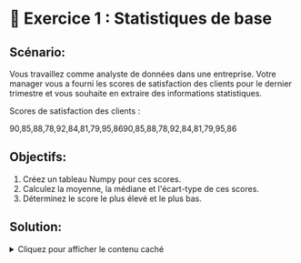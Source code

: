 # 📝 Exercice 1 : Statistiques de base
## Scénario:

Vous travaillez comme analyste de données dans une entreprise. Votre manager vous a fourni les scores de satisfaction des clients pour le dernier trimestre et vous souhaite en extraire des informations statistiques.

Scores de satisfaction des clients :

90,85,88,78,92,84,81,79,95,8690,85,88,78,92,84,81,79,95,86

## Objectifs:

1. Créez un tableau Numpy pour ces scores.
2. Calculez la moyenne, la médiane et l'écart-type de ces scores.
3. Déterminez le score le plus élevé et le plus bas.

## Solution:
<details>
  <summary>Cliquez pour afficher le contenu caché</summary>

  ```python
    import numpy as np

    # 1. Créer un tableau Numpy
    scores = np.array([90, 85, 88, 78, 92, 84, 81, 79, 95, 86])
    
    # 2. Moyenne, médiane et écart-type
    moyenne = np.mean(scores)
    mediane = np.median(scores)
    ecart_type = np.std(scores)
    
    print(f"Moyenne : {moyenne}")
    print(f"Médiane : {mediane}")
    print(f"Ecart-type : {ecart_type:.2f}")
    
    # 3. Score le plus élevé et le plus bas
    print(f"Score le plus élevé : {np.max(scores)}")
    print(f"Score le plus bas : {np.min(scores)}")

  ```
</details>


